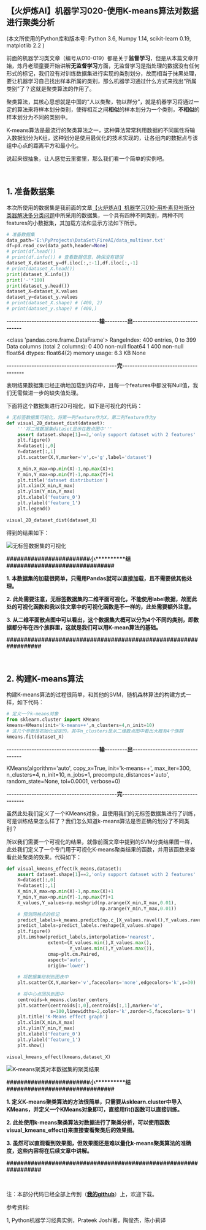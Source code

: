 【火炉炼AI】机器学习020-使用K-means算法对数据进行聚类分析
-

(本文所使用的Python库和版本号: Python 3.6, Numpy 1.14, scikit-learn 0.19, matplotlib 2.2 )

前面的机器学习类文章（编号从010-019）都是关于**监督学习**，但是从本篇文章开始，炼丹老顽童要开始讲解**无监督学习**方面，无监督学习是指处理的数据没有任何形式的标记，我们没有对训练数据集进行实现的类别划分，故而相当于抹黑处理，要让机器学习自己找出样本所属的类别，那么机器学习通过什么方式来找出“所属类别”了？这就是聚类算法的作用了。

聚类算法，其核心思想就是中国的“人以类聚，物以群分”，就是机器学习将通过一定的算法来将样本划分类别，使得相互之间**相似**的样本划分为一个类别，**不相似**的样本划分为不同的类别中。

K-means算法是最流行的聚类算法之一，这种算法常常利用数据的不同属性将输入数据划分为K组，这种划分是使用最优化的技术实现的，让各组内的数据点与该组中心点的距离平方和最小化。

说起来很抽象，让人感觉云里雾里，那么我们看一个简单的实例吧。

<br/>

## 1. 准备数据集

本次所使用的数据集是我前面的文章[【火炉炼AI】机器学习010-用朴素贝叶斯分类器解决多分类问题](https://juejin.im/post/5b68334ce51d4519115d587e)中所采用的数据集，一个具有四种不同类别，两种不同features的小数据集，其加载方法和显示方法如下所示。

```Python
# 准备数据集
data_path='E:\PyProjects\DataSet\FireAI/data_multivar.txt'
df=pd.read_csv(data_path,header=None)
# print(df.head())
# print(df.info()) # 查看数据信息，确保没有错误
dataset_X,dataset_y=df.iloc[:,:-1],df.iloc[:,-1]
# print(dataset_X.head())
print(dataset_X.info())
print('-'*100)
print(dataset_y.head())
dataset_X=dataset_X.values
dataset_y=dataset_y.values
# print(dataset_X.shape) # (400, 2)
# print(dataset_y.shape) # (400,)
```

**-------------------------------------输---------出--------------------------------**

<class 'pandas.core.frame.DataFrame'>
RangeIndex: 400 entries, 0 to 399
Data columns (total 2 columns):
0    400 non-null float64
1    400 non-null float64
dtypes: float64(2)
memory usage: 6.3 KB
None

**--------------------------------------------完-------------------------------------**

表明结果数据集已经正确地加载到内存中，且每一个features中都没有Null值，我们无需做进一步的缺失值处理。

下面将这个数据集进行2D可视化，如下是可视化的代码：

```Python
# 无标签数据集可视化，将第一列feature作为X，第二列feature作为y
def visual_2D_dataset_dist(dataset):
    '''将二维数据集dataset显示在散点图中'''
    assert dataset.shape[1]==2,'only support dataset with 2 features'
    plt.figure()
    X=dataset[:,0]
    Y=dataset[:,1]
    plt.scatter(X,Y,marker='v',c='g',label='dataset')
    
    X_min,X_max=np.min(X)-1,np.max(X)+1
    Y_min,Y_max=np.min(Y)-1,np.max(Y)+1
    plt.title('dataset distribution')
    plt.xlim(X_min,X_max)
    plt.ylim(Y_min,Y_max)
    plt.xlabel('feature_0')
    plt.ylabel('feature_1')
    plt.legend()
    
visual_2D_dataset_dist(dataset_X)
```

得到的结果如下：

![无标签数据集的可视化](https://i.imgur.com/aEjjlXx.png)

**\#\#\#\#\#\#\#\#\#\#\#\#\#\#\#\#\#\#\#\#\#\#\#\#小\*\*\*\*\*\*\*\*\*\*结\#\#\#\#\#\#\#\#\#\#\#\#\#\#\#\#\#\#\#\#\#\#\#\#\#\#\#\#\#\#\#**

**1. 本数据集的加载很简单，只需用Pandas就可以直接加载，且不需要做其他处理。**

**2. 此处需要注意，无标签数据集的二维平面可视化，不能使用label数据，故而此处的可视化函数和我以往文章中的可视化函数是不一样的，此处需要额外注意。**

**3. 从二维平面散点图中可以看出，这个数据集大概可以分为4个不同的类别，即数据都分布在四个族群里，这就是我们可以用K-mean算法的基础。**

**\#\#\#\#\#\#\#\#\#\#\#\#\#\#\#\#\#\#\#\#\#\#\#\#\#\#\#\#\#\#\#\#\#\#\#\#\#\#\#\#\#\#\#\#\#\#\#\#\#\#\#\#\#\#\#\#\#\#\#\#\#\#\#\#\#**

<br/>

## 2. 构建K-means算法

构建K-means算法的过程很简单，和其他的SVM，随机森林算法的构建方式一样，如下代码：

```Python
# 定义一个k-means对象
from sklearn.cluster import KMeans
kmeans=KMeans(init='k-means++',n_clusters=4,n_init=10)
# 这几个参数是初始化设定的，其中n_clusters是从二维散点图中看出大概有4个族群
kmeans.fit(dataset_X)
```

**-------------------------------------输---------出--------------------------------**

KMeans(algorithm='auto', copy_x=True, init='k-means++', max_iter=300,
n_clusters=4, n_init=10, n_jobs=1, precompute_distances='auto',
random_state=None, tol=0.0001, verbose=0)

**--------------------------------------------完-------------------------------------**

虽然此处我们定义了一个KMeans对象，且使用我们的无标签数据集进行了训练，可是训练结果怎么样了？我们怎么知道k-means算法是否正确的划分了不同类别？

所以我们需要一个可视化的结果，就像前面文章中提到的SVM分类结果图一样，此处我们定义了一个专门用于可视化K-means聚类结果的函数，并用该函数来查看此处聚类的效果。代码如下：

```Python
def visual_kmeans_effect(k_means,dataset):
    assert dataset.shape[1]==2,'only support dataset with 2 features'
    X=dataset[:,0]
    Y=dataset[:,1]
    X_min,X_max=np.min(X)-1,np.max(X)+1
    Y_min,Y_max=np.min(Y)-1,np.max(Y)+1
    X_values,Y_values=np.meshgrid(np.arange(X_min,X_max,0.01),
                                  np.arange(Y_min,Y_max,0.01))
    # 预测网格点的标记
    predict_labels=k_means.predict(np.c_[X_values.ravel(),Y_values.ravel()])
    predict_labels=predict_labels.reshape(X_values.shape)
    plt.figure()
    plt.imshow(predict_labels,interpolation='nearest',
               extent=(X_values.min(),X_values.max(),
                       Y_values.min(),Y_values.max()),
               cmap=plt.cm.Paired,
               aspect='auto',
               origin='lower')
    
    # 将数据集绘制到图表中
    plt.scatter(X,Y,marker='v',facecolors='none',edgecolors='k',s=30)
    
    # 将中心点回执到图中
    centroids=k_means.cluster_centers_
    plt.scatter(centroids[:,0],centroids[:,1],marker='o',
                s=100,linewidths=2,color='k',zorder=5,facecolors='b')
    plt.title('K-Means effect graph')
    plt.xlim(X_min,X_max)
    plt.ylim(Y_min,Y_max)
    plt.xlabel('feature_0')
    plt.ylabel('feature_1')
    plt.show()
    
visual_kmeans_effect(kmeans,dataset_X)
```

![K-means聚类对本数据集的聚类结果](https://i.imgur.com/y3rofko.png)

**\#\#\#\#\#\#\#\#\#\#\#\#\#\#\#\#\#\#\#\#\#\#\#\#小\*\*\*\*\*\*\*\*\*\*结\#\#\#\#\#\#\#\#\#\#\#\#\#\#\#\#\#\#\#\#\#\#\#\#\#\#\#\#\#\#\#**

**1. 定义K-means聚类算法的方法很简单，只需要从sklearn.cluster中导入KMeans，并定义一个KMeans对象即可，直接用fit()函数可以直接训练。**

**2. 此处使用k-means聚类算法对数据进行了聚类分析，可以使用函数visual_kmeans_effect()来直接查看聚类后的效果图。**

**3. 虽然可以直观看到效果图，但效果图还是难以量化k-means聚类算法的准确度，这些内容将在后续文章中讲解。**

**\#\#\#\#\#\#\#\#\#\#\#\#\#\#\#\#\#\#\#\#\#\#\#\#\#\#\#\#\#\#\#\#\#\#\#\#\#\#\#\#\#\#\#\#\#\#\#\#\#\#\#\#\#\#\#\#\#\#\#\#\#\#\#\#\#**




<br/>

注：本部分代码已经全部上传到（[**我的github**](https://github.com/RayDean/MachineLearning)）上，欢迎下载。

参考资料:

1, Python机器学习经典实例，Prateek Joshi著，陶俊杰，陈小莉译